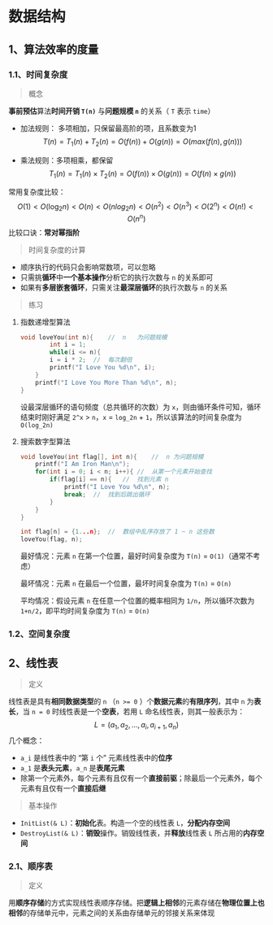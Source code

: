 # 数据结构

## 1、算法效率的度量

### 1.1、时间复杂度

> 概念

**事前预估**算法**时间开销 `T(n)`** 与**问题规模 `n`** 的关系（ `T` 表示 `time`）

- 加法规则： 多项相加，只保留最高阶的项，且系数变为1
    $$
    T(n)=T_1(n)+T_2(n)=O(f(n))+O(g(n))=O(max(f(n), g(n)))
    $$
    

- 乘法规则：多项相乘，都保留
    $$
    T_1(n) = T_1(n) \times T_2(n) = O(f(n)) \times O(g(n)) = O(f(n) \times g(n))
    $$

常用复杂度比较：
$$
O(1)<O(\log_2n)<O(n)<O(nlog_2n)<O(n^2)<O(n^3)<O(2^n)<O(n!)<O(n^n)
$$
比较口诀：**常对幂指阶**

> 时间复杂度的计算

- 顺序执行的代码只会影响常数项，可以忽略
- 只需挑**循环**中**一个基本操作**分析它的执行次数与 `n` 的关系即可
- 如果有**多层嵌套循环**，只需关注**最深层循环**的执行次数与 `n` 的关系

> 练习

1. 指数递增型算法

    ```c
    void loveYou(int n){	//	n	为问题规模
    		int i = 1;	
     		while(i <= n){
          	i = i * 2;	//	每次翻倍
          	printf("I Love You %d\n", i);
        }
      	printf("I Love You More Than %d\n", n);
    }
    ```

    设最深层循环的语句频度（总共循环的次数）为 `x`，则由循环条件可知，循环结束时刚好满足 `2^x` > `n`，`x` = `log_2n` + `1`，所以该算法的时间复杂度为 `O(log_2n)`

2. 搜索数字型算法

    ```c
    void loveYou(int flag[], int n){	//	n 为问题规模
      	printf("I Am Iron Man\n");
      	for(int i = 0; i < n; i++){	//	从第一个元素开始查找
          	if(flag[i] == n){	//	找到元素 n
              	printf("I Love You %d\n", n);
              	break;	//	找到后跳出循环
            }
        }
    }
    
    int flag[n] = {1...n};	//	数组中乱序存放了 1 ~ n 这些数
    loveYou(flag, n);
    ```

    最好情况：元素 `n` 在第一个位置，最好时间复杂度为 `T(n)` = `O(1)`（通常不考虑）

    最坏情况：元素 `n` 在最后一个位置，最坏时间复杂度为 `T(n)` = `O(n)`

    平均情况：假设元素 `n` 在任意一个位置的概率相同为 `1/n`，所以循环次数为 `1+n/2`，即平均时间复杂度为 `T(n)` = `O(n)`

### 1.2、空间复杂度

## 2、线性表

> 定义

线性表是具有**相同数据类型**的 `n` （`n >= 0` ）个**数据元素**的**有限序列**，其中 `n` 为**表长**，当 `n = 0` 时线性表是一个**空表**，若用 `L` 命名线性表，则其一般表示为：
$$
L = (a_1,a_2,...,a_i,a_{i+1},a_n)
$$
几个概念：

- `a_i` 是线性表中的 “第 `i` 个” 元素线性表中的**位序**
- `a_1` 是**表头元素**，`a_n` 是**表尾元素**
- 除第一个元素外，每个元素有且仅有一个**直接前驱**；除最后一个元素外，每个元素有且仅有一个**直接后继**

> 基本操作

- `InitList(& L)`：**初始化**表。构造一个空的线性表 `L`，**分配内存空间**
- `DestroyList(& L)`：**销毁**操作。销毁线性表，并**释放**线性表 `L` 所占用的**内存空间**

### 2.1、顺序表

> 定义

用**顺序存储**的方式实现线性表顺序存储。把**逻辑上相邻**的元素存储在**物理位置上也相邻**的存储单元中，元素之间的关系由存储单元的邻接关系来体现